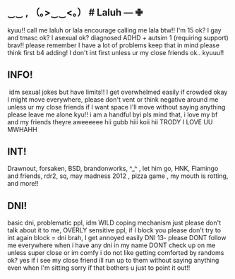 ## ‿‿  , （｡>‿‿<｡） #  Laluh —  ✙

‎kyuu!! call me laluh or lala encourage calling me lala btw!! I'm 15 ok? I gay and tmasc ok? I asexual ok? diagnosed ADHD + autsim 1 (requiring support) brav!! please remember I have a lot of problems keep that in mind please think first b4 adding! I don't int first unless ur my close friends ok.. kyuuu!! 
 
 ## ‎INFO! 
‎ idm sexual jokes but have limits!! 
I get overwhelmed easily if crowded okay I might move everywhere, please don't vent or think negative around me unless ur my close friends if I want space I'll move without saying anything please leave me alone kyu!! i am a handful byi pls mind that, i love my bf and my friends theyre aweeeeee hii gubb hiii koii hii TRODY I LOVE UU MWHAHH

## INT! 
‎Drawnout, forsaken, BSD, brandonworks, ^_^ , let him go, HNK, Flamingo and friends, rdr2, sq, may madness 2012 , pizza game , my mouth is rotting, and more!! 
‎
## DNI!
basic dni, problematic ppl, idm WILD coping mechanism just please don't talk about it to me, OVERLY sensitive ppl, if I block you please don't try to int again block = dni brah, I get annoyed easily DNI 13- please DONT follow me everywhere when i have any dni in my name DONT check up on me unless super close or im comfy i do not like getting comforted by randoms ok? yes if i see my close friend ill run up to them without saying anything even when I'm sitting sorry if that bothers u just to point it out!! 

